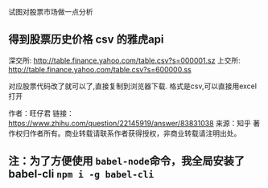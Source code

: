 试图对股票市场做一点分析


## 得到股票历史价格 csv 的雅虎api

深交所:
http://table.finance.yahoo.com/table.csv?s=000001.sz
上交所:
http://table.finance.yahoo.com/table.csv?s=600000.ss

对应股票代码改了就可以了,直接复制到浏览器下载. 格式是csv,可以直接用excel打开

作者：旺仔君
链接：https://www.zhihu.com/question/22145919/answer/83831038
来源：知乎
著作权归作者所有。商业转载请联系作者获得授权，非商业转载请注明出处。

## 注：为了方便使用 `babel-node`命令，我全局安装了 babel-cli `npm i -g babel-cli`
